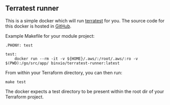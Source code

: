 Terratest runner
---------------------------------
This is a simple docker which will run [terratest](https://github.com/gruntwork-io/terratest) for you.
The source code for this docker is hosted in [GitHub](https://github.com/binxio/terratest-runner).

Example Makefile for your module project:
```
.PHONY: test

test:
	docker run --rm -it -v ${HOME}/.aws/:/root/.aws/:ro -v $(PWD):/go/src/app/ binxio/terratest-runner:latest
```

From within your Terraform directory, you can then run:
```
make test
```

The docker expects a test directory to be present within the root dir of your Terraform project.
